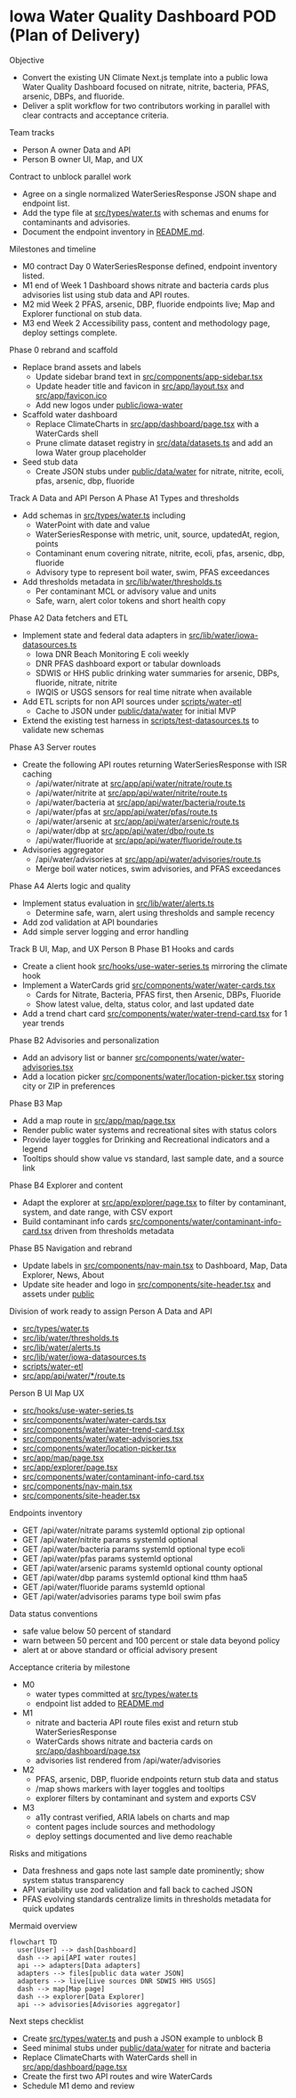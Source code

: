 # Iowa Water Quality Dashboard POD (Plan of Delivery)

Objective
- Convert the existing UN Climate Next.js template into a public Iowa Water Quality Dashboard focused on nitrate, nitrite, bacteria, PFAS, arsenic, DBPs, and fluoride.
- Deliver a split workflow for two contributors working in parallel with clear contracts and acceptance criteria.

Team tracks
- Person A owner Data and API
- Person B owner UI, Map, and UX

Contract to unblock parallel work
- Agree on a single normalized WaterSeriesResponse JSON shape and endpoint list.
- Add the type file at [src/types/water.ts](src/types/water.ts) with schemas and enums for contaminants and advisories.
- Document the endpoint inventory in [README.md](README.md).

Milestones and timeline
- M0 contract Day 0 WaterSeriesResponse defined, endpoint inventory listed.
- M1 end of Week 1 Dashboard shows nitrate and bacteria cards plus advisories list using stub data and API routes.
- M2 mid Week 2 PFAS, arsenic, DBP, fluoride endpoints live; Map and Explorer functional on stub data.
- M3 end Week 2 Accessibility pass, content and methodology page, deploy settings complete.

Phase 0 rebrand and scaffold
- Replace brand assets and labels
  - Update sidebar brand text in [src/components/app-sidebar.tsx](src/components/app-sidebar.tsx)
  - Update header title and favicon in [src/app/layout.tsx](src/app/layout.tsx) and [src/app/favicon.ico](src/app/favicon.ico)
  - Add new logos under [public/iowa-water](public/iowa-water)
- Scaffold water dashboard
  - Replace ClimateCharts in [src/app/dashboard/page.tsx](src/app/dashboard/page.tsx) with a WaterCards shell
  - Prune climate dataset registry in [src/data/datasets.ts](src/data/datasets.ts) and add an Iowa Water group placeholder
- Seed stub data
  - Create JSON stubs under [public/data/water](public/data/water) for nitrate, nitrite, ecoli, pfas, arsenic, dbp, fluoride

Track A Data and API Person A
Phase A1 Types and thresholds
- Add schemas in [src/types/water.ts](src/types/water.ts) including
  - WaterPoint with date and value
  - WaterSeriesResponse with metric, unit, source, updatedAt, region, points
  - Contaminant enum covering nitrate, nitrite, ecoli, pfas, arsenic, dbp, fluoride
  - Advisory type to represent boil water, swim, PFAS exceedances
- Add thresholds metadata in [src/lib/water/thresholds.ts](src/lib/water/thresholds.ts)
  - Per contaminant MCL or advisory value and units
  - Safe, warn, alert color tokens and short health copy

Phase A2 Data fetchers and ETL
- Implement state and federal data adapters in [src/lib/water/iowa-datasources.ts](src/lib/water/iowa-datasources.ts)
  - Iowa DNR Beach Monitoring E coli weekly
  - DNR PFAS dashboard export or tabular downloads
  - SDWIS or HHS public drinking water summaries for arsenic, DBPs, fluoride, nitrate, nitrite
  - IWQIS or USGS sensors for real time nitrate when available
- Add ETL scripts for non API sources under [scripts/water-etl](scripts/water-etl)
  - Cache to JSON under [public/data/water](public/data/water) for initial MVP
- Extend the existing test harness in [scripts/test-datasources.ts](scripts/test-datasources.ts) to validate new schemas

Phase A3 Server routes
- Create the following API routes returning WaterSeriesResponse with ISR caching
  - /api/water/nitrate at [src/app/api/water/nitrate/route.ts](src/app/api/water/nitrate/route.ts)
  - /api/water/nitrite at [src/app/api/water/nitrite/route.ts](src/app/api/water/nitrite/route.ts)
  - /api/water/bacteria at [src/app/api/water/bacteria/route.ts](src/app/api/water/bacteria/route.ts)
  - /api/water/pfas at [src/app/api/water/pfas/route.ts](src/app/api/water/pfas/route.ts)
  - /api/water/arsenic at [src/app/api/water/arsenic/route.ts](src/app/api/water/arsenic/route.ts)
  - /api/water/dbp at [src/app/api/water/dbp/route.ts](src/app/api/water/dbp/route.ts)
  - /api/water/fluoride at [src/app/api/water/fluoride/route.ts](src/app/api/water/fluoride/route.ts)
- Advisories aggregator
  - /api/water/advisories at [src/app/api/water/advisories/route.ts](src/app/api/water/advisories/route.ts)
  - Merge boil water notices, swim advisories, and PFAS exceedances

Phase A4 Alerts logic and quality
- Implement status evaluation in [src/lib/water/alerts.ts](src/lib/water/alerts.ts)
  - Determine safe, warn, alert using thresholds and sample recency
- Add zod validation at API boundaries
- Add simple server logging and error handling

Track B UI, Map, and UX Person B
Phase B1 Hooks and cards
- Create a client hook [src/hooks/use-water-series.ts](src/hooks/use-water-series.ts) mirroring the climate hook
- Implement a WaterCards grid [src/components/water/water-cards.tsx](src/components/water/water-cards.tsx)
  - Cards for Nitrate, Bacteria, PFAS first, then Arsenic, DBPs, Fluoride
  - Show latest value, delta, status color, and last updated date
- Add a trend chart card [src/components/water/water-trend-card.tsx](src/components/water/water-trend-card.tsx) for 1 year trends

Phase B2 Advisories and personalization
- Add an advisory list or banner [src/components/water/water-advisories.tsx](src/components/water/water-advisories.tsx)
- Add a location picker [src/components/water/location-picker.tsx](src/components/water/location-picker.tsx) storing city or ZIP in preferences

Phase B3 Map
- Add a map route in [src/app/map/page.tsx](src/app/map/page.tsx)
- Render public water systems and recreational sites with status colors
- Provide layer toggles for Drinking and Recreational indicators and a legend
- Tooltips should show value vs standard, last sample date, and a source link

Phase B4 Explorer and content
- Adapt the explorer at [src/app/explorer/page.tsx](src/app/explorer/page.tsx) to filter by contaminant, system, and date range, with CSV export
- Build contaminant info cards [src/components/water/contaminant-info-card.tsx](src/components/water/contaminant-info-card.tsx) driven from thresholds metadata

Phase B5 Navigation and rebrand
- Update labels in [src/components/nav-main.tsx](src/components/nav-main.tsx) to Dashboard, Map, Data Explorer, News, About
- Update site header and logo in [src/components/site-header.tsx](src/components/site-header.tsx) and assets under [public](public)

Division of work ready to assign
Person A Data and API
- [src/types/water.ts](src/types/water.ts)
- [src/lib/water/thresholds.ts](src/lib/water/thresholds.ts)
- [src/lib/water/alerts.ts](src/lib/water/alerts.ts)
- [src/lib/water/iowa-datasources.ts](src/lib/water/iowa-datasources.ts)
- [scripts/water-etl](scripts/water-etl)
- [src/app/api/water/*/route.ts](src/app/api/water)

Person B UI Map UX
- [src/hooks/use-water-series.ts](src/hooks/use-water-series.ts)
- [src/components/water/water-cards.tsx](src/components/water/water-cards.tsx)
- [src/components/water/water-trend-card.tsx](src/components/water/water-trend-card.tsx)
- [src/components/water/water-advisories.tsx](src/components/water/water-advisories.tsx)
- [src/components/water/location-picker.tsx](src/components/water/location-picker.tsx)
- [src/app/map/page.tsx](src/app/map/page.tsx)
- [src/app/explorer/page.tsx](src/app/explorer/page.tsx)
- [src/components/water/contaminant-info-card.tsx](src/components/water/contaminant-info-card.tsx)
- [src/components/nav-main.tsx](src/components/nav-main.tsx)
- [src/components/site-header.tsx](src/components/site-header.tsx)

Endpoints inventory
- GET /api/water/nitrate params systemId optional zip optional
- GET /api/water/nitrite params systemId optional
- GET /api/water/bacteria params systemId optional type ecoli
- GET /api/water/pfas params systemId optional
- GET /api/water/arsenic params systemId optional county optional
- GET /api/water/dbp params systemId optional kind tthm haa5
- GET /api/water/fluoride params systemId optional
- GET /api/water/advisories params type boil swim pfas

Data status conventions
- safe value below 50 percent of standard
- warn between 50 percent and 100 percent or stale data beyond policy
- alert at or above standard or official advisory present

Acceptance criteria by milestone
- M0
  - water types committed at [src/types/water.ts](src/types/water.ts)
  - endpoint list added to [README.md](README.md)
- M1
  - nitrate and bacteria API route files exist and return stub WaterSeriesResponse
  - WaterCards shows nitrate and bacteria cards on [src/app/dashboard/page.tsx](src/app/dashboard/page.tsx)
  - advisories list rendered from /api/water/advisories
- M2
  - PFAS, arsenic, DBP, fluoride endpoints return stub data and status
  - /map shows markers with layer toggles and tooltips
  - explorer filters by contaminant and system and exports CSV
- M3
  - a11y contrast verified, ARIA labels on charts and map
  - content pages include sources and methodology
  - deploy settings documented and live demo reachable

Risks and mitigations
- Data freshness and gaps note last sample date prominently; show system status transparency
- API variability use zod validation and fall back to cached JSON
- PFAS evolving standards centralize limits in thresholds metadata for quick updates

Mermaid overview
```mermaid
flowchart TD
  user[User] --> dash[Dashboard]
  dash --> api[API water routes]
  api --> adapters[Data adapters]
  adapters --> files[public data water JSON]
  adapters --> live[Live sources DNR SDWIS HHS USGS]
  dash --> map[Map page]
  dash --> explorer[Data Explorer]
  api --> advisories[Advisories aggregator]
```

Next steps checklist
- Create [src/types/water.ts](src/types/water.ts) and push a JSON example to unblock B
- Seed minimal stubs under [public/data/water](public/data/water) for nitrate and bacteria
- Replace ClimateCharts with WaterCards shell in [src/app/dashboard/page.tsx](src/app/dashboard/page.tsx)
- Create the first two API routes and wire WaterCards
- Schedule M1 demo and review